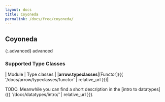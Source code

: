 ```yaml
---
layout: docs
title: Coyoneda
permalink: /docs/free/coyoneda/
---
```


## Coyoneda

{:.advanced}
advanced

### Supported Type Classes

| Module | Type classes |
|__arrow.typeclasses__|[Functor]({{ '/docs/arrow/typeclasses/functor' | relative_url }})|

TODO. Meanwhile you can find a short description in the [intro to datatypes]({{ '/docs/datatypes/intro/' | relative_url }}).
